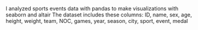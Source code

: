 I analyzed sports events data with pandas to make visualizations with seaborn and altair
The dataset includes these columns: ID, name, sex, age, height, weight, team, NOC, games, year, season, city, sport, event, medal
